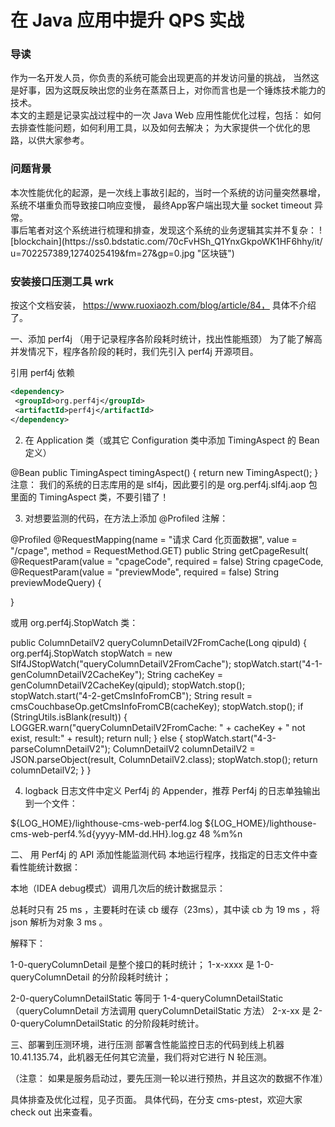 
<h1>在 Java 应用中提升 QPS 实战</h1>

<h3>导读</h3>
作为一名开发人员，你负责的系统可能会出现更高的并发访问量的挑战，
当然这是好事，因为这既反映出您的业务在蒸蒸日上，对你而言也是一个锤炼技术能力的技术。
<br>
本文的主题是记录实战过程中的一次 Java Web 应用性能优化过程，包括：
如何去排查性能问题，如何利用工具，以及如何去解决；
为大家提供一个优化的思路，以供大家参考。


<h3>问题背景</h3>
本次性能优化的起源，是一次线上事故引起的，当时一个系统的访问量突然暴增，系统不堪重负而导致接口响应变慢，
最终App客户端出现大量 socket timeout 异常。
<br>
事后笔者对这个系统进行梳理和排查，发现这个系统的业务逻辑其实并不复杂：
 ![blockchain](https://ss0.bdstatic.com/70cFvHSh_Q1YnxGkpoWK1HF6hhy/it/
 u=702257389,1274025419&fm=27&gp=0.jpg "区块链")



<h3>安装接口压测工具 wrk</h3>

按这个文档安装， https://www.ruoxiaozh.com/blog/article/84， 具体不介绍了。



一、添加 perf4j （用于记录程序各阶段耗时统计，找出性能瓶颈）
为了能了解高并发情况下，程序各阶段的耗时，我们先引入 perf4j 开源项目。

引用 perf4j 依赖

```xml
<dependency>
 <groupId>org.perf4j</groupId>
 <artifactId>perf4j</artifactId>
</dependency>
```

2. 在 Application 类（或其它 Configuration 类中添加 TimingAspect 的 Bean 定义）

@Bean
public TimingAspect timingAspect() {
 return new TimingAspect();
}
注意： 我们的系统的日志库用的是 slf4j，因此要引的是 org.perf4j.slf4j.aop 包里面的 TimingAspect 类，不要引错了！



3. 对想要监测的代码，在方法上添加  @Profiled 注解：

@Profiled
@RequestMapping(name = "请求 Card 化页面数据", value = "/cpage", method = RequestMethod.GET)
public String getCpageResult(
        @RequestParam(value = "cpageCode", required = false) String cpageCode,
 @RequestParam(value = "previewMode", required = false) String previewModeQuery) {


}

或用 org.perf4j.StopWatch 类：

public ColumnDetailV2 queryColumnDetailV2FromCache(Long qipuId) {
    org.perf4j.StopWatch stopWatch = new Slf4JStopWatch("queryColumnDetailV2FromCache");
 stopWatch.start("4-1-genColumnDetailV2CacheKey");
 String cacheKey = genColumnDetailV2CacheKey(qipuId);
 stopWatch.stop();
 stopWatch.start("4-2-getCmsInfoFromCB");
 String result = cmsCouchbaseOp.getCmsInfoFromCB(cacheKey);
 stopWatch.stop();
 if (StringUtils.isBlank(result)) {
        LOGGER.warn("queryColumnDetailV2FromCache: " + cacheKey + " not exist, result:" + result);
 return null;
 } else {
        stopWatch.start("4-3-parseColumnDetailV2");
 ColumnDetailV2 columnDetailV2 = JSON.parseObject(result, ColumnDetailV2.class);
 stopWatch.stop();
 return columnDetailV2;
 }
}


4. logback 日志文件中定义 Perf4j 的 Appender，推荐 Perf4j 的日志单独输出到一个文件：
<appender name="Perf4jFileAppender" class="ch.qos.logback.core.rolling.RollingFileAppender">
 <File>${LOG_HOME}/lighthouse-cms-web-perf4.log</File>
 <rollingPolicy class="ch.qos.logback.core.rolling.TimeBasedRollingPolicy">
 <!--文件的路径与名称,{yyyy-MM-dd.HH}精确到小时,则按小时分割保存-->
 <FileNamePattern>${LOG_HOME}/lighthouse-cms-web-perf4.%d{yyyy-MM-dd.HH}.log.gz</FileNamePattern>
 <!-- 如果当前是按小时保存，则保存48小时(=2天)内的日志（建议生产环境改成7天） -->
 <MaxHistory>48</MaxHistory>
 </rollingPolicy>
 <encoder class="ch.qos.logback.classic.encoder.PatternLayoutEncoder">
 <pattern>%m%n</pattern>
 </encoder>
</appender>

<appender name="Perf4jAppender"
 class="org.perf4j.logback.AsyncCoalescingStatisticsAppender">
 <!-- TimeSlice 用来设置聚集分组输出的时间间隔，默认是 30000 ms，
 在生产环境中可以适当增大以供减少写文件的次数 -->
 <param name="TimeSlice" value="10000"/>
 <appender-ref ref="Perf4jFileAppender"/>
</appender>

<!-- Perf4j 默认用名称为 org.perf4j.TimingLogger 的 Logger -->
<logger name="org.perf4j.TimingLogger" additivity="false">
 <level value="INFO"/>
 <appender-ref ref="Perf4jAppender"/>
</logger>




二、 用 Perf4j 的 API 添加性能监测代码
本地运行程序，找指定的日志文件中查看性能统计数据：



本地（IDEA debug模式）调用几次后的统计数据显示：

总耗时只有 25 ms ，主要耗时在读 cb 缓存（23ms），其中读 cb 为 19 ms ，将 json 解析为对象 3 ms 。

解释下：

1-0-queryColumnDetail 是整个接口的耗时统计；
1-x-xxxx 是  1-0-queryColumnDetail 的分阶段耗时统计；



2-0-queryColumnDetailStatic 等同于 1-4-queryColumnDetailStatic （queryColumnDetail 方法调用 queryColumnDetailStatic 方法）
2-x-xx 是 2-0-queryColumnDetailStatic 的分阶段耗时统计。



三、部署到压测环境，进行压测
部署含性能监控日志的代码到线上机器  10.41.135.74，此机器无任何其它流量，我们将对它进行 N 轮压测。

（注意： 如果是服务启动过，要先压测一轮以进行预热，并且这次的数据不作准）

具体排查及优化过程，见子页面。
具体代码，在分支 cms-ptest，欢迎大家 check out 出来查看。